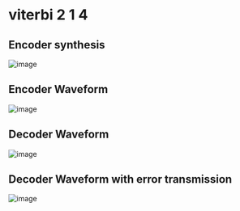 # viterbi 2 1 4
## Encoder synthesis

![image](https://user-images.githubusercontent.com/32749520/175323795-6d32a885-d621-4f18-8ecf-e4e05290f394.png)

## Encoder Waveform

![image](https://user-images.githubusercontent.com/32749520/175324342-da358522-e198-47fa-8e60-21cb7184c968.png)

## Decoder Waveform
![image](https://user-images.githubusercontent.com/32749520/175324524-28ed44d7-bcb0-4781-a5fd-8742c56e7d2c.png)

## Decoder Waveform with error transmission
![image](https://user-images.githubusercontent.com/32749520/175324906-e43eefe7-d2c2-41f2-a2bb-2fadd29ff969.png)
